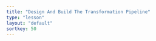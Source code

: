 ```yaml
---
title: "Design And Build The Transformation Pipeline"
type: "lesson"
layout: "default"
sortkey: 50
---
```


